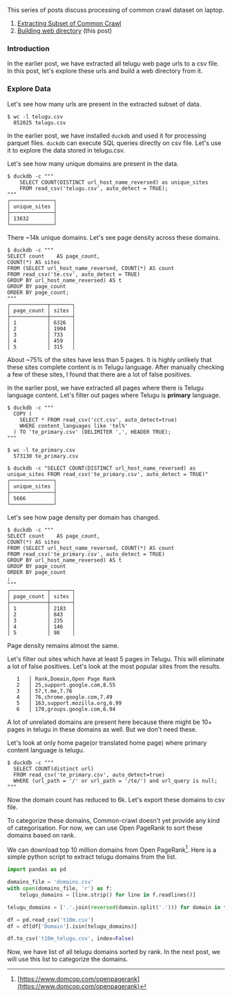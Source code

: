 <!--
.. title: Common Crawl on Laptop - Building Web Directory
.. slug: common-crawl-laptop-web-directory
.. date: 2022-12-08 07:41:39 UTC+05:30
.. tags: command-line, common-crawl, data-analysis
.. category: programming
.. link: 
.. description: Building telugu web directory from common crawl dataset.
.. type: text
-->

This series of posts discuss processing of common crawl dataset on laptop.

1. [Extracting Subset of Common Crawl](/2022/11/common-crawl-laptop-extract-subset.html)
2. [Building web directory](/2022/12/common-crawl-laptop-web-directory.html) (this post)


### Introduction

In the earlier post, we have extracted all telugu web page urls to a csv file. In this post, let's explore these urls and build a web directory from it.

### Explore Data

Let's see how many urls are present in the extracted subset of data.

```shell
$ wc -l telugu.csv
  852025 telugu.csv 
```

In the earlier post, we have installed `duckdb` and used it for processing parquet files. `duckdb` can execute SQL queries directly on csv file. Let's use it to explore the data stored in telugu.csv.

Let's see how many unique domains are present in the data.

```shell
$ duckdb -c """
    SELECT COUNT(DISTINCT url_host_name_reversed) as unique_sites
    FROM read_csv('telugu.csv', auto_detect = TRUE);
"""
┌──────────────┐
│ unique_sites │
├──────────────┤
│ 13632        │
└──────────────┘
```

There ~14k unique domains. Let's see page density across these domains.

```shell
$ duckdb -c """
SELECT count    AS page_count,
COUNT(*) AS sites
FROM (SELECT url_host_name_reversed, COUNT(*) AS count
FROM read_csv('te.csv', auto_detect = TRUE)
GROUP BY url_host_name_reversed) AS t
GROUP BY page_count
ORDER BY page_count;
"""
┌────────────┬───────┐
│ page_count │ sites │
├────────────┼───────┤
│ 1          │ 6326  │
│ 2          │ 1904  │
│ 3          │ 733   │
│ 4          │ 459   │
│ 5          │ 315   │
```

About ~75% of the sites have less than 5 pages. It is highly unlikely that these sites complete content is in Telugu language. After manually checking a few of these sites, I found that there are a lot of false positives. 

In the earlier post, we have extracted all pages where there is Telugu language content. Let's filter out pages where Telugu is **primary** language.

```shell
$ duckdb -c """
  COPY (
    SELECT * FROM read_csv('cct.csv', auto_detect=true) 
    WHERE content_languages like 'tel%'
  ) TO 'te_primary.csv' (DELIMITER ',', HEADER TRUE);
"""
```

```shell
$ wc -l te_primary.csv
  573130 te_primary.csv
```

```shell
$ duckdb -c "SELECT COUNT(DISTINCT url_host_name_reversed) as unique_sites FROM read_csv('te_primary.csv', auto_detect = TRUE)"                           
┌──────────────┐
│ unique_sites │
├──────────────┤
│ 5666         │
└──────────────┘    
```

Let's see how page density per domain has changed.

```shell
$ duckdb -c """
SELECT count    AS page_count,
COUNT(*) AS sites
FROM (SELECT url_host_name_reversed, COUNT(*) AS count
FROM read_csv('te_primary.csv', auto_detect = TRUE)
GROUP BY url_host_name_reversed) AS t
GROUP BY page_count
ORDER BY page_count
;
"""
┌────────────┬───────┐
│ page_count │ sites │
├────────────┼───────┤
│ 1          │ 2183  │
│ 2          │ 843   │
│ 3          │ 235   │
│ 4          │ 146   │
│ 5          │ 98    │
```

Page density remains almost the same. 

Let's filter out sites which have at least 5 pages in Telugu. This will eliminate a lot of false positives. Let's look at the most popular sites from the results.

```shell
   1   │ Rank,Domain,Open Page Rank
   2   │ 25,support.google.com,8.55
   3   │ 57,t.me,7.76
   4   │ 76,chrome.google.com,7.49
   5   │ 163,support.mozilla.org,6.99
   6   │ 170,groups.google.com,6.94
```

A lot of unrelated domains are present here because there might be 10+ pages in telugu in these domains as well. But we don't need these.

Let's look at only home page(or translated home page) where primary content language is telugu.

```shell
$ duckdb -c """
  SELECT COUNT(distinct url) 
  FROM read_csv('te_primary.csv', auto_detect=true) 
  WHERE (url_path = '/' or url_path = '/te/') and url_query is null;
"""
```

Now the domain count has reduced to 6k. Let's export these domains to csv file.

To categorize these domains, Common-crawl doesn't yet provide any kind of categorisation. For now, we can use Open PageRank to sort these domains based on rank. 

We can download top 10 million domains from Open PageRank[^pagerank]. Here is a simple python script to extract telugu domains from the list.

```python
import pandas as pd

domains_file = 'domains.csv'
with open(domains_file, 'r') as f:
    telugu_domains = [line.strip() for line in f.readlines()]

telugu_domains = ['.'.join(reversed(domain.split('.'))) for domain in telugu_domains]

df = pd.read_csv('t10m.csv')
df = df[df['Domain'].isin(telugu_domains)]

df.to_csv('t10m_telugu.csv', index=False)
```

Now, we have list of all telugu domains sorted by rank. In the next post, we will use this list to categorize the domains.


[^common-crawl]: [https://commoncrawl.org](https://commoncrawl.org)

[^columnar-index-wiki]: [https://en.wikipedia.org/wiki/Column-oriented_DBMS](https://en.wikipedia.org/wiki/Column-oriented_DBMS)

[^pagerank]: [https://www.domcop.com/openpagerank](https://www.domcop.com/openpagerank)

[^duckdb]: [https://duckdb.org](https://duckdb.org)


